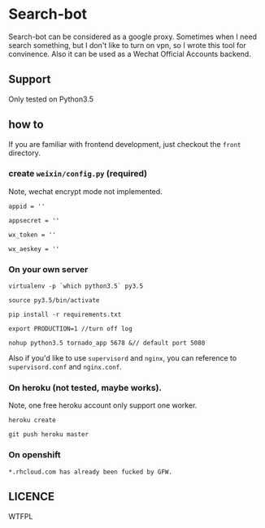 # Search-bot

Search-bot can be considered as a google proxy. Sometimes when I need search something, but I don't like to turn on
vpn, so I wrote this tool for convinence. Also it can be used as a Wechat Official Accounts backend. 

## Support

Only tested on Python3.5

## how to

If you are familiar with frontend development, just checkout the `front` directory.

### create `weixin/config.py` (required)

Note, wechat encrypt mode not implemented.

```
appid = ''

appsecret = ''

wx_token = ''

wx_aeskey = ''
```

### On your own server

```
virtualenv -p `which python3.5` py3.5

source py3.5/bin/activate

pip install -r requirements.txt

export PRODUCTION=1 //turn off log

nohup python3.5 tornado_app 5678 &// default port 5080

```

Also if you'd like to use `supervisord` and `nginx`, you can reference to `supervisord.conf` and `nginx.conf`.


### On heroku (not tested, maybe works).

Note, one free heroku account only support one worker.

```
heroku create 

git push heroku master
```

### On openshift

```
*.rhcloud.com has already been fucked by GFW.
```

## LICENCE

<a href="http://www.wtfpl.net/"><img
       src="http://www.wtfpl.net/wp-content/uploads/2012/12/wtfpl-badge-4.png"
       width="80" height="15" alt="WTFPL" /></a>
